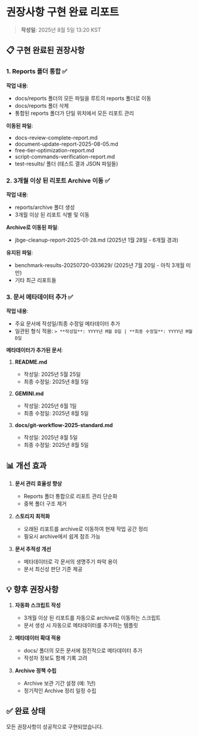 # 권장사항 구현 완료 리포트

> **작성일**: 2025년 8월 5일 13:20 KST

## 📋 구현 완료된 권장사항

### 1. Reports 폴더 통합 ✅

**작업 내용**:

- docs/reports 폴더의 모든 파일을 루트의 reports 폴더로 이동
- docs/reports 폴더 삭제
- 통합된 reports 폴더가 단일 위치에서 모든 리포트 관리

**이동된 파일**:

- docs-review-complete-report.md
- document-update-report-2025-08-05.md
- free-tier-optimization-report.md
- script-commands-verification-report.md
- test-results/ 폴더 (테스트 결과 JSON 파일들)

### 2. 3개월 이상 된 리포트 Archive 이동 ✅

**작업 내용**:

- reports/archive 폴더 생성
- 3개월 이상 된 리포트 식별 및 이동

**Archive로 이동된 파일**:

- jbge-cleanup-report-2025-01-28.md (2025년 1월 28일 - 6개월 경과)

**유지된 파일**:

- benchmark-results-20250720-033629/ (2025년 7월 20일 - 아직 3개월 미만)
- 기타 최근 리포트들

### 3. 문서 메타데이터 추가 ✅

**작업 내용**:

- 주요 문서에 작성일/최종 수정일 메타데이터 추가
- 일관된 형식 적용: `> **작성일**: YYYY년 M월 D일 | **최종 수정일**: YYYY년 M월 D일`

**메타데이터가 추가된 문서**:

1. **README.md**
   - 작성일: 2025년 5월 25일
   - 최종 수정일: 2025년 8월 5일

2. **GEMINI.md**
   - 작성일: 2025년 6월 1일
   - 최종 수정일: 2025년 8월 5일

3. **docs/git-workflow-2025-standard.md**
   - 작성일: 2025년 8월 5일
   - 최종 수정일: 2025년 8월 5일

## 📊 개선 효과

1. **문서 관리 효율성 향상**
   - Reports 폴더 통합으로 리포트 관리 단순화
   - 중복 폴더 구조 제거

2. **스토리지 최적화**
   - 오래된 리포트를 archive로 이동하여 현재 작업 공간 정리
   - 필요시 archive에서 쉽게 참조 가능

3. **문서 추적성 개선**
   - 메타데이터로 각 문서의 생명주기 파악 용이
   - 문서 최신성 판단 기준 제공

## 💡 향후 권장사항

1. **자동화 스크립트 작성**
   - 3개월 이상 된 리포트를 자동으로 archive로 이동하는 스크립트
   - 문서 생성 시 자동으로 메타데이터를 추가하는 템플릿

2. **메타데이터 확대 적용**
   - docs/ 폴더의 모든 문서에 점진적으로 메타데이터 추가
   - 작성자 정보도 함께 기록 고려

3. **Archive 정책 수립**
   - Archive 보관 기간 설정 (예: 1년)
   - 정기적인 Archive 정리 일정 수립

## ✅ 완료 상태

모든 권장사항이 성공적으로 구현되었습니다.
